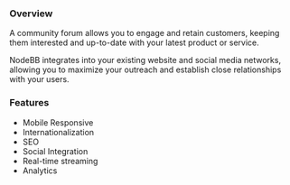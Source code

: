 ### Overview

A community forum allows you to engage and retain customers, keeping them interested
and up-to-date with your latest product or service.

NodeBB integrates into your existing website and social media networks, allowing you
to maximize your outreach and establish close relationships with your users.

### Features

* Mobile Responsive
* Internationalization
* SEO
* Social Integration
* Real-time streaming
* Analytics
